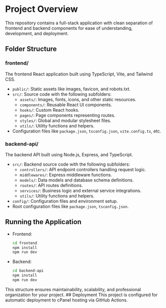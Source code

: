 # Project Overview

This repository contains a full-stack application with clean separation of frontend and backend components for ease of understanding, development, and deployment.

## Folder Structure

### frontend/
The frontend React application built using TypeScript, Vite, and Tailwind CSS.

- `public/`: Static assets like images, favicon, and robots.txt.
- `src/`: Source code with the following subfolders:
  - `assets/`: Images, fonts, icons, and other static resources.
  - `components/`: Reusable React UI components.
  - `hooks/`: Custom React hooks.
  - `pages/`: Page components representing routes.
  - `styles/`: Global and modular stylesheet files.
  - `utils/`: Utility functions and helpers.
- Configuration files like `package.json`, `tsconfig.json`, `vite.config.ts`, etc.

### backend-api/
The backend API built using Node.js, Express, and TypeScript.

- `src/`: Backend source code with the following subfolders:
  - `controllers/`: API endpoint controllers handling request logic.
  - `middlewares/`: Express middleware functions.
  - `models/`: Data models and database schema definitions.
  - `routes/`: API routes definitions.
  - `services/`: Business logic and external service integrations.
  - `utils/`: Utility functions and helpers.
- `config/`: Configuration files and environment setup.
- Root configuration files like `package.json`, `tsconfig.json`.

## Running the Application

- Frontend:
  ```bash
  cd frontend
  npm install
  npm run dev
  ```

- Backend:
  ```bash
  cd backend-api
  npm install
  npm run dev
  ```

This structure ensures maintainability, scalability, and professional organization for your project.
 # #   D e p l o y m e n t 
 
 T h i s   p r o j e c t   i s   c o n f i g u r e d   f o r   a u t o m a t i c   d e p l o y m e n t   t o   c P a n e l   h o s t i n g   v i a   G i t H u b   A c t i o n s .  
 